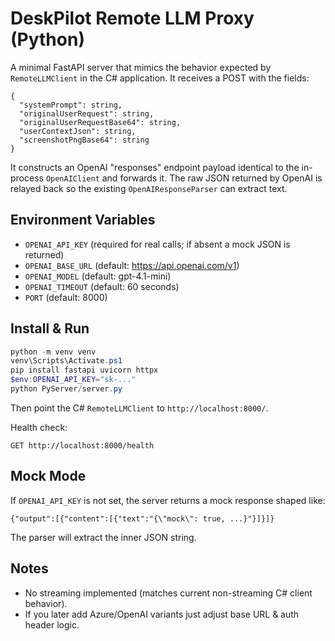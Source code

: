 # DeskPilot Remote LLM Proxy (Python)

A minimal FastAPI server that mimics the behavior expected by `RemoteLLMClient` in the C# application.
It receives a POST with the fields:

```
{
  "systemPrompt": string,
  "originalUserRequest": string,
  "originalUserRequestBase64": string,
  "userContextJson": string,
  "screenshotPngBase64": string
}
```

It constructs an OpenAI "responses" endpoint payload identical to the in-process `OpenAIClient` and forwards it.
The raw JSON returned by OpenAI is relayed back so the existing `OpenAIResponseParser` can extract text.

## Environment Variables

- `OPENAI_API_KEY` (required for real calls; if absent a mock JSON is returned)
- `OPENAI_BASE_URL` (default: https://api.openai.com/v1)
- `OPENAI_MODEL` (default: gpt-4.1-mini)
- `OPENAI_TIMEOUT` (default: 60 seconds)
- `PORT` (default: 8000)

## Install & Run

```powershell
python -m venv venv
venv\Scripts\Activate.ps1
pip install fastapi uvicorn httpx
$env:OPENAI_API_KEY="sk-..."
python PyServer/server.py
```

Then point the C# `RemoteLLMClient` to `http://localhost:8000/`.

Health check:
```
GET http://localhost:8000/health
```

## Mock Mode
If `OPENAI_API_KEY` is not set, the server returns a mock response shaped like:
```
{"output":[{"content":[{"text":"{\"mock\": true, ...}"}]}]}
```
The parser will extract the inner JSON string.

## Notes
- No streaming implemented (matches current non-streaming C# client behavior).
- If you later add Azure/OpenAI variants just adjust base URL & auth header logic.
